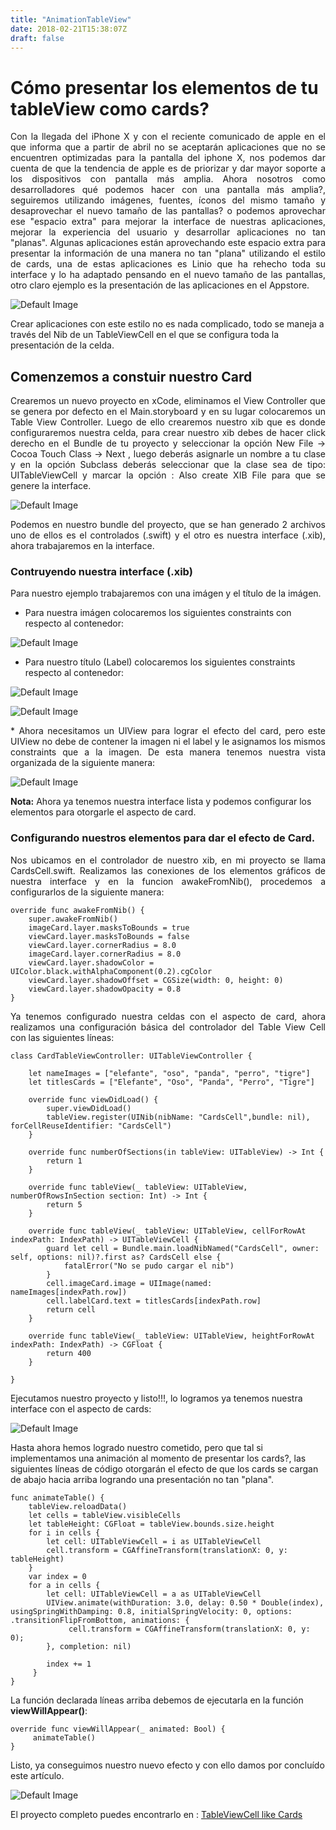 ```yaml
---
title: "AnimationTableView"
date: 2018-02-21T15:38:07Z
draft: false
---
```

# Cómo presentar los elementos de tu tableView como cards?
<p align="justify">
Con la llegada del iPhone X y con el reciente comunicado de apple en el que informa que a partir de abril no se aceptarán aplicaciones que no se encuentren optimizadas para la pantalla del iphone X, nos podemos dar cuenta de que la tendencia de apple es de priorizar y dar mayor soporte a los dispositivos con pantalla más amplia. Ahora nosotros como desarrolladores qué podemos hacer con una pantalla más amplia?, seguiremos utilizando imágenes, fuentes, íconos del mismo tamaño y desaprovechar el nuevo tamaño de las pantallas? o podemos aprovechar ese "espacio extra" para mejorar la interface de nuestras aplicaciones, mejorar la experiencia del usuario y desarrollar aplicaciones no tan "planas". Algunas aplicaciones están aprovechando este espacio extra para presentar la información de una manera no tan "plana" utilizando el estilo de cards, una de estas aplicaciones es Linio que ha rehecho toda su interface y lo ha adaptado pensando en el nuevo tamaño de las pantallas, otro claro ejemplo es la presentación de las aplicaciones en el Appstore.
</p>

![Default Image](../AnimationTableView/AppStore.png)

Crear aplicaciones con este estilo no es nada complicado, todo se maneja a través del Nib de un TableViewCell en el que se configura toda la presentación de la celda.

## Comenzemos a constuir nuestro Card
<p align="justify">
Crearemos un nuevo proyecto en xCode, eliminamos el View Controller que se genera por defecto en el Main.storyboard y en su lugar colocaremos un Table View Controller. Luego de ello crearemos nuestro xib que es donde configuraremos nuestra celda, para crear nuestro xib debes de hacer click derecho en el Bundle de tu proyecto y seleccionar la opción New File -> Cocoa Touch Class -> Next , luego deberás asignarle un nombre  a tu clase y en la opción Subclass deberás seleccionar que la clase sea de tipo: UITableViewCell y marcar la opción : Also create XIB File para que se genere la interface.</p>

![Default Image](../AnimationTableView/XibCell.png)
<p align="justify">
Podemos en nuestro bundle del proyecto, que se han generado 2 archivos uno de ellos es el controlados (.swift) y el otro es nuestra interface (.xib), ahora trabajaremos en la interface.</p>

### Contruyendo nuestra interface (.xib)

Para nuestro ejemplo trabajaremos con una imágen y el título de la imágen.

* Para nuestra imágen colocaremos los siguientes constraints con respecto al contenedor:

![Default Image](../AnimationTableView/ConstraintsImage.png)

* Para nuestro título (Label) colocaremos los siguientes constraints respecto al contenedor:

![Default Image](../AnimationTableView/BottomLabel.png)

![Default Image](../AnimationTableView/HorizontallyConstraintLabel.png)
<p align="justify">
* Ahora necesitamos un UIView para lograr el efecto del card, pero este UIView no debe de contener la imagen ni el label y le asignamos los mismos constraints que a la imagen. De esta manera tenemos nuestra vista organizada de la siguiente manera:</p>

![Default Image](../AnimationTableView/CardView.png)

**Nota:** Ahora ya tenemos nuestra interface lista y podemos configurar los elementos para otorgarle el aspecto de card.

### Configurando nuestros elementos para dar el efecto de Card.
<p align="justify">
Nos ubicamos en el controlador de nuestro xib, en mi proyecto se llama CardsCell.swift. Realizamos las conexiones de los elementos gráficos de nuestra interface y en la funcion awakeFromNib(), procedemos a configurarlos de la siguiente manera:</p>

```
override func awakeFromNib() {
    super.awakeFromNib()
    imageCard.layer.masksToBounds = true
    viewCard.layer.masksToBounds = false
    viewCard.layer.cornerRadius = 8.0
    imageCard.layer.cornerRadius = 8.0
    viewCard.layer.shadowColor = UIColor.black.withAlphaComponent(0.2).cgColor
    viewCard.layer.shadowOffset = CGSize(width: 0, height: 0)
    viewCard.layer.shadowOpacity = 0.8
}
```
<p align="justify">
Ya tenemos configurado nuestra celdas con el aspecto de card, ahora realizamos una configuración básica del controlador del Table View Cell con las siguientes líneas:</p>

```
class CardTableViewController: UITableViewController {

    let nameImages = ["elefante", "oso", "panda", "perro", "tigre"]
    let titlesCards = ["Elefante", "Oso", "Panda", "Perro", "Tigre"]
    
    override func viewDidLoad() {
        super.viewDidLoad()
        tableView.register(UINib(nibName: "CardsCell",bundle: nil), forCellReuseIdentifier: "CardsCell")
    }

    override func numberOfSections(in tableView: UITableView) -> Int {
        return 1
    }

    override func tableView(_ tableView: UITableView, numberOfRowsInSection section: Int) -> Int {
        return 5
    }

    override func tableView(_ tableView: UITableView, cellForRowAt indexPath: IndexPath) -> UITableViewCell {
        guard let cell = Bundle.main.loadNibNamed("CardsCell", owner: self, options: nil)?.first as? CardsCell else {
            fatalError("No se pudo cargar el nib")
        }
        cell.imageCard.image = UIImage(named: nameImages[indexPath.row])
        cell.labelCard.text = titlesCards[indexPath.row]
        return cell
    }

    override func tableView(_ tableView: UITableView, heightForRowAt indexPath: IndexPath) -> CGFloat {
        return 400
    }

}

```

Ejecutamos nuestro proyecto y listo!!!, lo logramos ya tenemos nuestra interface con el aspecto de cards:

![Default Image](../AnimationTableView/CardFinal.png)

Hasta ahora hemos logrado nuestro cometido, pero que tal si implementamos una animación al momento de presentar los cards?, las siguientes líneas de código otorgarán el efecto de que los cards se cargan de abajo hacia arriba logrando una presentación no tan "plana".

```
func animateTable() {
    tableView.reloadData()
    let cells = tableView.visibleCells
    let tableHeight: CGFloat = tableView.bounds.size.height
    for i in cells {
        let cell: UITableViewCell = i as UITableViewCell
        cell.transform = CGAffineTransform(translationX: 0, y: tableHeight)
    }
    var index = 0
    for a in cells {
        let cell: UITableViewCell = a as UITableViewCell
        UIView.animate(withDuration: 3.0, delay: 0.50 * Double(index), usingSpringWithDamping: 0.8, initialSpringVelocity: 0, options: .transitionFlipFromBottom, animations: {
             cell.transform = CGAffineTransform(translationX: 0, y: 0);
        }, completion: nil)
            
        index += 1
     }
}
```

La función declarada líneas arriba debemos de ejecutarla en la función **viewWillAppear()**:

```
override func viewWillAppear(_ animated: Bool) {
     animateTable()
}
```

Listo, ya conseguimos nuestro nuevo efecto y con ello damos por concluído este artículo.

![Default Image](../AnimationTableView/AnimationTable.gif)

El proyecto completo puedes encontrarlo en : [TableViewCell like Cards](https://github.com/Gerrard12/AnimationCardsTableView)

